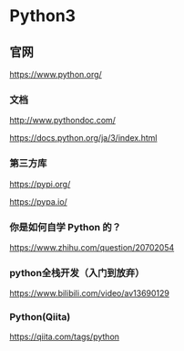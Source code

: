 Python3
========

## 官网

https://www.python.org/

### 文档

http://www.pythondoc.com/

https://docs.python.org/ja/3/index.html

### 第三方库

https://pypi.org/

https://pypa.io/

### 你是如何自学 Python 的？

https://www.zhihu.com/question/20702054

### python全栈开发（入门到放弃）

https://www.bilibili.com/video/av13690129

### Python(Qiita)

https://qiita.com/tags/python
